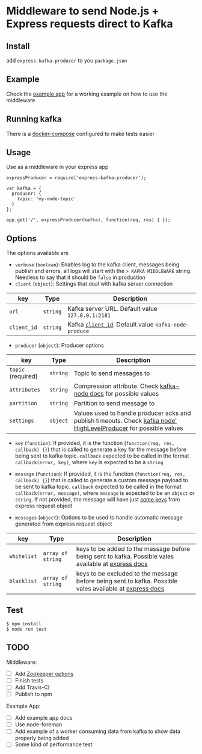 # Middleware to send Node.js + Express requests direct to Kafka

## Install

add `express-kafka-producer` to you `package.json`


## Example

Check the [example app](example/index.js) for a working example on how to use the middleware

## Running kafka

There is a [docker-compose](./DOCKER.md) configured to make tests easier

## Usage

Use as a middleware in your express app

```
expressProducer = require('express-kafka-producer');

var kafka = {
  producer: {
    topic: 'my-node-topic'
  }
};

app.get('/', expressProducer(kafka), function(req, res) { });

```


## Options

The options available are

- `verbose` (`boolean`): Enables log to the kafka client, messages being publish and errors, all logs will start with the `> KAFKA MIDDLEWARE` string. Needless to say that it should be `false` in production
- `client` (`object`): Settings that deal with kafka server connection

key             | Type         | Description
--------------- | -----------  | ---
`url`           | `string`     | Kafka server URL. Default value `127.0.0.1:2181`
`client_id`     | `string`     | Kafka [`client_id`](https://github.com/SOHU-Co/kafka-node/#clientconnectionstring-clientid-zkoptions). Default value `kafka-node-produce`

- `producer` (`object`): Producer options

key                 | Type      | Description
------------------- | --------- | ---
`topic` (required)  | `string`  | Topic to send messages to
`attributes`        | `string`  | Compression attribute. Check [kafka-node docs](https://github.com/SOHU-Co/kafka-node/#sendpayloads-cb-1) for possible values
`partition`         | `string`  | Partition to send message to
`settings`          | `object`  | Values used to handle producer acks and publish timeouts. Check [kafka node' HighLevelProducer](https://github.com/SOHU-Co/kafka-node/blob/7101c4e1818987f4b6f8cf52c7fd5565c11768db/lib/highLevelProducer.js#L37-L38) for possible values

- `key` (`function`): If provided, it is the function (`function(req, res, callback) {}`) that is called to generate a key for the message before being sent to kafka topic. `callback` expected to be called in the format `callback(error, key)`, where `key` is expected to be a `string`


- `message` (`function`): If provided, it is the function (`function(req, res, callback) {}`) that is called to generate a custom message payload to be sent to kafka topic. `callback` expected to be called in the format `callback(error, message)`, where `message` is expected to be an `object` or `string`.
If not provided, the message will have just [some keys](./lib/message.js#L7-L25) from express request object

- `messages` (`object`): Options to be used to handle automatic message generated from express request object

key             | Type                  | Description
--------------- | --------------------  | ---
`whitelist`     | `array of string`     | keys to be added to the message before being sent to kafka. Possible vales available at [express docs](http://expressjs.com/4x/api.html#req)
`blacklist`     | `array of string`     | keys to be excluded to the message before being sent to kafka. Possible vales available at [express docs](http://expressjs.com/4x/api.html#req)


## Test

```
$ npm install
$ node run test
```

## TODO

Middleware:

- [ ] Add [Zookeeper options](https://github.com/SOHU-Co/kafka-node/#clientconnectionstring-clientid-zkoptions)
- [ ] Finish tests
- [ ] Add Travis-CI
- [ ] Publish to npm

Example App:

- [ ] Add example app docs
- [ ] Use node-foreman
- [ ] Add example of a worker consuming data from kafka to show data properly being added
- [ ] Some kind of performance test
